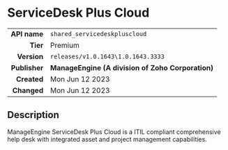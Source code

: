 # ServiceDesk Plus Cloud
| | |
|-:|-|
|**API name**|`shared_servicedeskpluscloud`|
|**Tier**|Premium|
|**Version**|`releases/v1.0.1643\1.0.1643.3333`|
|**Publisher**|**ManageEngine (A division of Zoho Corporation)**|
|**Created**|Mon Jun 12 2023|
|**Changed**|Mon Jun 12 2023|

## Description
ManageEngine ServiceDesk Plus Cloud is a ITIL compliant comprehensive help desk with integrated asset and project management capabilities.
